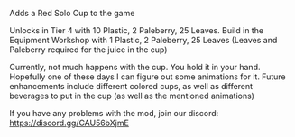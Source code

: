 Adds a Red Solo Cup to the game

Unlocks in Tier 4 with 10 Plastic, 2 Paleberry, 25 Leaves. 
Build in the Equipment Workshop with 1 Plastic, 2 Paleberry, 25 Leaves (Leaves and Paleberry required for the juice in the cup)

Currently, not much happens with the cup. You hold it in your hand. Hopefully one of these days I can figure out some animations for it.
Future enhancements include different colored cups, as well as different beverages to put in the cup (as well as the mentioned animations)

If you have any problems with the mod, join our discord: https://discord.gg/CAU56bXjmE
